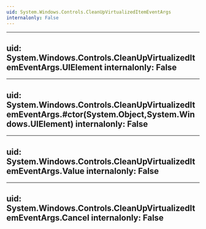```yaml
---
uid: System.Windows.Controls.CleanUpVirtualizedItemEventArgs
internalonly: False
---
```


---
uid: System.Windows.Controls.CleanUpVirtualizedItemEventArgs.UIElement
internalonly: False
---

---
uid: System.Windows.Controls.CleanUpVirtualizedItemEventArgs.#ctor(System.Object,System.Windows.UIElement)
internalonly: False
---

---
uid: System.Windows.Controls.CleanUpVirtualizedItemEventArgs.Value
internalonly: False
---

---
uid: System.Windows.Controls.CleanUpVirtualizedItemEventArgs.Cancel
internalonly: False
---
